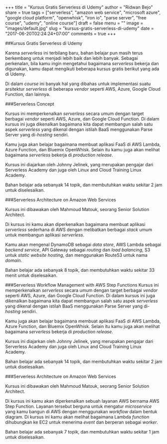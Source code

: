 +++
title = "Kursus Gratis Serverless di Udemy"
author = "Ridwan Bejo"
share = true
tags = ["serverless", "amazon web service", "microsoft azure", "google cloud platform", "openwhisk", "iron io", "parse server", "free course", "udemy", "online course"]
draft = false
menu = ""
image = "images/default.jpg"
slug = "kursus-gratis-serverless-di-udemy"
date = "2017-06-20T02:24:24+07:00"
comments = true
+++

##Kursus Gratis Serverless di Udemy

Karena *serverless* ini terbilang baru, bahan belajar pun masih terus berkembang untuk menjadi lebih baik dan lebih banyak. Sebagai perkenalan, bila kamu ingin mengetahui bagaimana *serverless* bekerja dan digunakan, kamu dapat mengikuti beberapa kursus gratis berikut yang ada di Udemy.

Di dalam *course* ini banyak hal yang dibahas untuk implementasi suatu arsitektur *serverless* di beberapa *vendor* seperti AWS, Azure, Google Cloud Function, dan lainnya.

###Serverless Concept

Kursus ini memperkenalkan *serverless* secara umum dengan target berbagai *vendor* seperti AWS, Azure, dan Google Cloud Function. Di dalam kursus ini juga dikenalkan bagaimana kita dapat membangun salah satu aspek *serverless* yang dikenal dengan istilah BaaS menggunakan Parse Server yang di-*hosting* sendiri.

Kamu juga akan belajar bagaimana membuat aplikasi FaaS di AWS Lambda, Azure Function, dan Bluemix OpenWhisk. Selain itu kamu juga akan melihat bagaimana *serverless* bekerja di *production release*.

Kursus ini diajarkan oleh Johnny Jelinek, yang merupakan pengajar dari Serverless Academy dan juga oleh Linux and Cloud Training Linux Academy.

Bahan belajar ada sebanyak 14 topik, dan membutuhkan waktu sekitar 2 jam untuk diselesaikan.

###Serverless Architecture on Amazon Web Services

Kursus ini dibawakan oleh Mahmoud Matouk, seorang Senior Solution Architect.

Di kursus ini kamu akan diperkenalkan bagaimana membuat aplikasi *serverless* sederhana di AWS dengan melibatkan berbagai *stack* umum untuk membangun aplikasi *serverless*.

Kamu akan mengenal DynamoDB sebagai *data store*, AWS Lambda sebagai *backend service*, API Gateway sebagai *routing* dan *load balancing*, S3 untuk *static website hosting*, dan menggunakan Route53 untuk nama *domain*.

Bahan belajar ada sebanyak 8 topik, dan membutuhkan waktu sekitar 33 menit untuk diselesaikan.

###Serverless Workflow Management with AWS Step Functions
Kursus ini memperkenalkan *serverless* secara umum dengan target berbagai *vendor* seperti AWS, Azure, dan Google Cloud Function. Di dalam kursus ini juga dikenalkan bagaimana kita dapat membangun salah satu aspek *serverless* yang dikenal dengan istilah BaaS menggunakan Parse Server yang di-*hosting* sendiri.

Kamu juga akan belajar bagaimana membuat aplikasi FaaS di AWS Lambda, Azure Function, dan Bluemix OpenWhisk. Selain itu kamu juga akan melihat bagaimana *serverless* bekerja di *production release*.

Kursus ini diajarkan oleh Johnny Jelinek, yang merupakan pengajar dari Serverless Academy dan juga oleh Linux and Cloud Training Linux Academy.

Bahan belajar ada sebanyak 14 topik, dan membutuhkan waktu sekitar 2 jam untuk diselesaikan.

###Serverless Architecture on Amazon Web Services

Kursus ini dibawakan oleh Mahmoud Matouk, seorang Senior Solution Architect.

Di kursus ini kamu akan diperkenalkan sebuah layanan AWS bernama AWS Step Function. Layanan tersebut berguna untuk mengatur *microservice* yang kamu bangun di AWS dengan menggunakan *workflow* dalam bentuk diagram. Di kursus ini kamu akan melihat bagaimana Lambda *function* dihubungkan ke EC2 untuk menerima *event* dan berperan sebagai *worker*.

Bahan belajar ada sebanyak 7 topik, dan membutuhkan waktu sekitar 1 jam untuk diselesaikan.